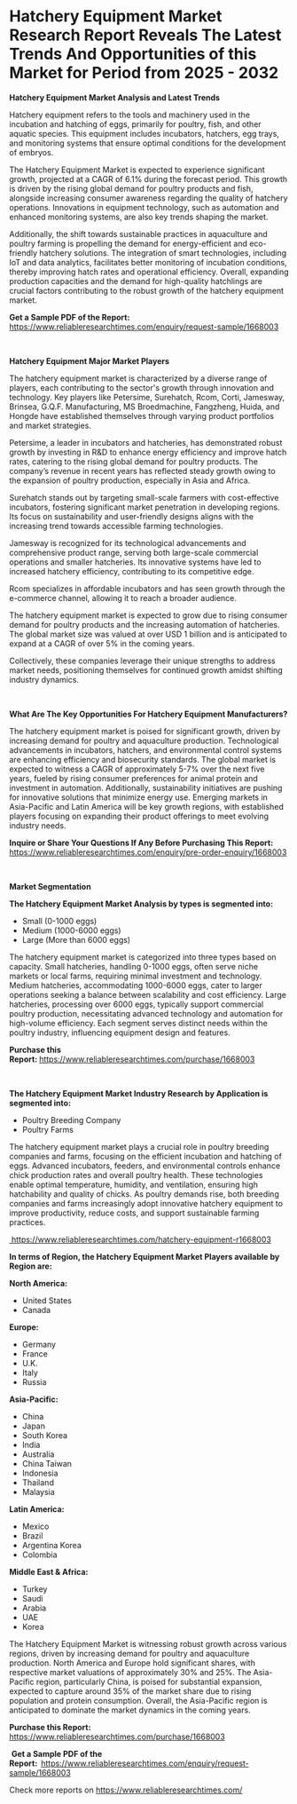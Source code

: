 <p><h1>Hatchery Equipment Market Research Report Reveals The Latest Trends And Opportunities of this Market for Period from 2025 - 2032</h1></p><p><strong>Hatchery Equipment Market Analysis and Latest Trends</strong></p>
<p><p>Hatchery equipment refers to the tools and machinery used in the incubation and hatching of eggs, primarily for poultry, fish, and other aquatic species. This equipment includes incubators, hatchers, egg trays, and monitoring systems that ensure optimal conditions for the development of embryos. </p><p>The Hatchery Equipment Market is expected to experience significant growth, projected at a CAGR of 6.1% during the forecast period. This growth is driven by the rising global demand for poultry products and fish, alongside increasing consumer awareness regarding the quality of hatchery operations. Innovations in equipment technology, such as automation and enhanced monitoring systems, are also key trends shaping the market. </p><p>Additionally, the shift towards sustainable practices in aquaculture and poultry farming is propelling the demand for energy-efficient and eco-friendly hatchery solutions. The integration of smart technologies, including IoT and data analytics, facilitates better monitoring of incubation conditions, thereby improving hatch rates and operational efficiency. Overall, expanding production capacities and the demand for high-quality hatchlings are crucial factors contributing to the robust growth of the hatchery equipment market.</p></p>
<p><strong>Get a Sample PDF of the Report:&nbsp;</strong> <a href="https://www.reliableresearchtimes.com/enquiry/request-sample/1668003?utm_campaign=2326&utm_medium=2&utm_source=Github&utm_content=ia&utm_term=06032025&utm_id=hatchery-equipment">https://www.reliableresearchtimes.com/enquiry/request-sample/1668003</a></p>
<p>&nbsp;</p>
<p><strong>Hatchery Equipment Major Market Players</strong></p>
<p><p>The hatchery equipment market is characterized by a diverse range of players, each contributing to the sector's growth through innovation and technology. Key players like Petersime, Surehatch, Rcom, Corti, Jamesway, Brinsea, G.Q.F. Manufacturing, MS Broedmachine, Fangzheng, Huida, and Hongde have established themselves through varying product portfolios and market strategies.</p><p>Petersime, a leader in incubators and hatcheries, has demonstrated robust growth by investing in R&D to enhance energy efficiency and improve hatch rates, catering to the rising global demand for poultry products. The company’s revenue in recent years has reflected steady growth owing to the expansion of poultry production, especially in Asia and Africa.</p><p>Surehatch stands out by targeting small-scale farmers with cost-effective incubators, fostering significant market penetration in developing regions. Its focus on sustainability and user-friendly designs aligns with the increasing trend towards accessible farming technologies.</p><p>Jamesway is recognized for its technological advancements and comprehensive product range, serving both large-scale commercial operations and smaller hatcheries. Its innovative systems have led to increased hatchery efficiency, contributing to its competitive edge. </p><p>Rcom specializes in affordable incubators and has seen growth through the e-commerce channel, allowing it to reach a broader audience. </p><p>The hatchery equipment market is expected to grow due to rising consumer demand for poultry products and the increasing automation of hatcheries. The global market size was valued at over USD 1 billion and is anticipated to expand at a CAGR of over 5% in the coming years.</p><p>Collectively, these companies leverage their unique strengths to address market needs, positioning themselves for continued growth amidst shifting industry dynamics.</p></p>
<p>&nbsp;</p>
<p><strong>What Are The Key Opportunities For Hatchery Equipment Manufacturers?</strong></p>
<p><p>The hatchery equipment market is poised for significant growth, driven by increasing demand for poultry and aquaculture production. Technological advancements in incubators, hatchers, and environmental control systems are enhancing efficiency and biosecurity standards. The global market is expected to witness a CAGR of approximately 5-7% over the next five years, fueled by rising consumer preferences for animal protein and investment in automation. Additionally, sustainability initiatives are pushing for innovative solutions that minimize energy use. Emerging markets in Asia-Pacific and Latin America will be key growth regions, with established players focusing on expanding their product offerings to meet evolving industry needs.</p></p>
<p><strong>Inquire or Share Your Questions If Any Before Purchasing This Report:</strong> <a href="https://www.reliableresearchtimes.com/enquiry/pre-order-enquiry/1668003?utm_campaign=2326&utm_medium=2&utm_source=Github&utm_content=ia&utm_term=06032025&utm_id=hatchery-equipment">https://www.reliableresearchtimes.com/enquiry/pre-order-enquiry/1668003</a></p>
<p>&nbsp;</p>
<p><strong>Market Segmentation</strong></p>
<p><strong>The Hatchery Equipment Market Analysis by types is segmented into:</strong></p>
<p><ul><li>Small (0-1000 eggs)</li><li>Medium (1000-6000 eggs)</li><li>Large (More than 6000 eggs)</li></ul></p>
<p><p>The hatchery equipment market is categorized into three types based on capacity. Small hatcheries, handling 0-1000 eggs, often serve niche markets or local farms, requiring minimal investment and technology. Medium hatcheries, accommodating 1000-6000 eggs, cater to larger operations seeking a balance between scalability and cost efficiency. Large hatcheries, processing over 6000 eggs, typically support commercial poultry production, necessitating advanced technology and automation for high-volume efficiency. Each segment serves distinct needs within the poultry industry, influencing equipment design and features.</p></p>
<p><strong>Purchase this Report:&nbsp;</strong><a href="https://www.reliableresearchtimes.com/purchase/1668003?utm_campaign=2326&utm_medium=2&utm_source=Github&utm_content=ia&utm_term=06032025&utm_id=hatchery-equipment">https://www.reliableresearchtimes.com/purchase/1668003</a></p>
<p>&nbsp;</p>
<p><strong>The Hatchery Equipment Market Industry Research by Application is segmented into:</strong></p>
<p><ul><li>Poultry Breeding Company</li><li>Poultry Farms</li></ul></p>
<p><p>The hatchery equipment market plays a crucial role in poultry breeding companies and farms, focusing on the efficient incubation and hatching of eggs. Advanced incubators, feeders, and environmental controls enhance chick production rates and overall poultry health. These technologies enable optimal temperature, humidity, and ventilation, ensuring high hatchability and quality of chicks. As poultry demands rise, both breeding companies and farms increasingly adopt innovative hatchery equipment to improve productivity, reduce costs, and support sustainable farming practices.</p></p>
<p><a href="https://www.reliableresearchtimes.com/hatchery-equipment-r1668003?utm_campaign=2326&utm_medium=2&utm_source=Github&utm_content=ia&utm_term=06032025&utm_id=hatchery-equipment">&nbsp;https://www.reliableresearchtimes.com/hatchery-equipment-r1668003</a></p>
<p><strong>In terms of Region, the Hatchery Equipment Market Players available by Region are:</strong></p>
<p>
    <p> <strong> North America: </strong>
        <ul>
            <li>United States</li>
            <li>Canada</li>
        </ul>
        </p> 
    <p> <strong> Europe: </strong>
        <ul>
            <li>Germany</li>
            <li>France</li>
            <li>U.K.</li>
            <li>Italy</li>
            <li>Russia</li>
        </ul>
        </p> 
    <p> <strong> Asia-Pacific: </strong>
        <ul>
            <li>China</li>
            <li>Japan</li>
            <li>South Korea</li>
            <li>India</li>
            <li>Australia</li>
            <li>China Taiwan</li>
            <li>Indonesia</li>
            <li>Thailand</li>
            <li>Malaysia</li>
        </ul>
        </p> 
    <p> <strong> Latin America: </strong>
        <ul>
            <li>Mexico</li>
            <li>Brazil</li>
            <li>Argentina Korea</li>
            <li>Colombia</li>
        </ul>
        </p> 
    <p> <strong> Middle East & Africa: </strong>
        <ul>
            <li>Turkey</li>
            <li>Saudi</li>
            <li>Arabia</li>
            <li>UAE</li>
            <li>Korea</li>
        </ul>
    </p>
    </p>
<p><p>The Hatchery Equipment Market is witnessing robust growth across various regions, driven by increasing demand for poultry and aquaculture production. North America and Europe hold significant shares, with respective market valuations of approximately 30% and 25%. The Asia-Pacific region, particularly China, is poised for substantial expansion, expected to capture around 35% of the market share due to rising population and protein consumption. Overall, the Asia-Pacific region is anticipated to dominate the market dynamics in the coming years.</p></p>
<p><strong>Purchase this Report: </strong><a href="https://www.reliableresearchtimes.com/purchase/1668003?utm_campaign=2326&utm_medium=2&utm_source=Github&utm_content=ia&utm_term=06032025&utm_id=hatchery-equipment">https://www.reliableresearchtimes.com/purchase/1668003</a></p>
<p>&nbsp;<strong>Get a Sample PDF of the Report:&nbsp;&nbsp;</strong><a href="https://www.reliableresearchtimes.com/enquiry/request-sample/1668003?utm_campaign=2326&utm_medium=2&utm_source=Github&utm_content=ia&utm_term=06032025&utm_id=hatchery-equipment">https://www.reliableresearchtimes.com/enquiry/request-sample/1668003</a></p>
<p><strong></strong></p>
<p>Check more reports on <a href="https://www.reliableresearchtimes.com/?utm_campaign=2326&utm_medium=2&utm_source=Github&utm_content=ia&utm_term=06032025&utm_id=hatchery-equipment">https://www.reliableresearchtimes.com/</a></p>